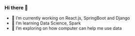### Hi there 👋

- 🔭 I’m currently working on React.js, SpringBoot and Django
- 🌱 I’m learning Data Science, Spark
- 🤔 I’m exploring on how computer can help me use data

